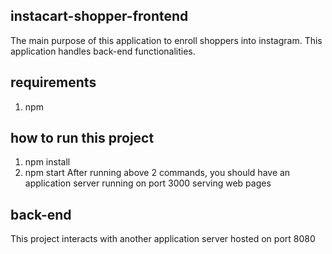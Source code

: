 ## instacart-shopper-frontend

The main purpose of this application to enroll shoppers into instagram. This application handles back-end functionalities.

## requirements
1. npm

## how to run this project
1. npm install
2. npm start
After running above 2 commands, you should have an application server running on port 3000 serving web pages

## back-end
This project interacts with another application server hosted on port 8080
